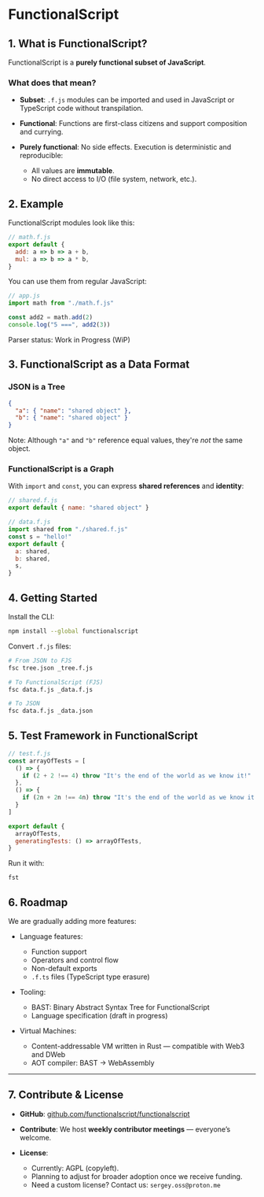 # FunctionalScript

## 1. What is FunctionalScript?

FunctionalScript is a **purely functional subset of JavaScript**.

### What does that mean?

* **Subset**: `.f.js` modules can be imported and used in JavaScript or TypeScript code without transpilation.
* **Functional**: Functions are first-class citizens and support composition and currying.
* **Purely functional**: No side effects. Execution is deterministic and reproducible:

  * All values are **immutable**.
  * No direct access to I/O (file system, network, etc.).

## 2. Example

FunctionalScript modules look like this:

```js
// math.f.js
export default {
  add: a => b => a + b,
  mul: a => b => a * b,
}
```

You can use them from regular JavaScript:

```js
// app.js
import math from "./math.f.js"

const add2 = math.add(2)
console.log("5 ===", add2(3))
```

Parser status: Work in Progress (WiP)

## 3. FunctionalScript as a Data Format

### JSON is a Tree

```json
{
  "a": { "name": "shared object" },
  "b": { "name": "shared object" }
}
```

Note: Although `"a"` and `"b"` reference equal values, they're *not* the same object.

### FunctionalScript is a Graph

With `import` and `const`, you can express **shared references** and **identity**:

```js
// shared.f.js
export default { name: "shared object" }
```

```js
// data.f.js
import shared from "./shared.f.js"
const s = "hello!"
export default {
  a: shared,
  b: shared,
  s,
}
```

## 4. Getting Started

Install the CLI:

```sh
npm install --global functionalscript
```

Convert `.f.js` files:

```sh
# From JSON to FJS
fsc tree.json _tree.f.js

# To FunctionalScript (FJS)
fsc data.f.js _data.f.js

# To JSON
fsc data.f.js _data.json
```

## 5. Test Framework in FunctionalScript

```js
// test.f.js
const arrayOfTests = [
  () => {
    if (2 + 2 !== 4) throw "It's the end of the world as we know it!"
  },
  () => {
    if (2n + 2n !== 4n) throw "It's the end of the world as we know it!"
  }
]

export default {
  arrayOfTests,
  generatingTests: () => arrayOfTests,
}
```

Run it with:

```sh
fst
```

## 6. Roadmap

We are gradually adding more features:

* Language features:

  * Function support
  * Operators and control flow
  * Non-default exports
  * `.f.ts` files (TypeScript type erasure)
* Tooling:

  * BAST: Binary Abstract Syntax Tree for FunctionalScript
  * Language specification (draft in progress)
* Virtual Machines:

  * Content-addressable VM written in Rust — compatible with Web3 and DWeb
  * AOT compiler: BAST → WebAssembly

---

## 7. Contribute & License

* **GitHub**: [github.com/functionalscript/functionalscript](https://github.com/functionalscript/functionalscript)
* **Contribute**: We host **weekly contributor meetings** — everyone’s welcome.
* **License**:

  * Currently: AGPL (copyleft).
  * Planning to adjust for broader adoption once we receive funding.
  * Need a custom license? Contact us: `sergey.oss@proton.me`
